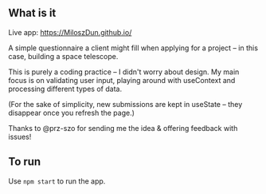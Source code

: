 ## What is it
Live app: https://MiloszDun.github.io/

A simple questionnaire a client might fill when applying for a project – in this case, building a space telescope.

This is purely a coding practice – I didn't worry about design. My main focus is on validating user input, playing around with useContext and processing different types of data.

(For the sake of simplicity, new submissions are kept in useState – they disappear once you refresh the page.)

Thanks to @prz-szo for sending me the idea & offering feedback with issues!

## To run

Use `npm start` to run the app.